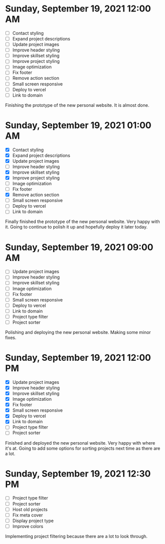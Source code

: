 # Sunday, September 19, 2021 12:00 AM
- [ ] Contact styling
- [ ] Expand project descriptions
- [ ] Update project images
- [ ] Improve header styling
- [ ] Improve skillset styling
- [ ] Improve project styling
- [ ] Image optimization
- [ ] Fix footer
- [ ] Remove action section
- [ ] Small screen responsive
- [ ] Deploy to vercel
- [ ] Link to domain

Finishing the prototype of the new personal website. It is almost done.

# Sunday, September 19, 2021 01:00 AM
- [X] Contact styling
- [X] Expand project descriptions
- [X] Update project images
- [ ] Improve header styling
- [X] Improve skillset styling
- [X] Improve project styling
- [ ] Image optimization
- [ ] Fix footer
- [X] Remove action section
- [ ] Small screen responsive
- [ ] Deploy to vercel
- [ ] Link to domain

Finally finished the prototype of the new personal website. Very happy with it.
Going to continue to polish it up and hopefully deploy it later today.

# Sunday, September 19, 2021 09:00 AM
- [ ] Update project images
- [ ] Improve header styling
- [ ] Improve skillset styling
- [ ] Image optimization
- [ ] Fix footer
- [ ] Small screen responsive
- [ ] Deploy to vercel
- [ ] Link to domain
- [ ] Project type filter
- [ ] Project sorter

Polishing and deploying the new personal website. Making some minor fixes.

# Sunday, September 19, 2021 12:00 PM

- [X] Update project images
- [X] Improve header styling
- [X] Improve skillset styling
- [X] Image optimization
- [X] Fix footer
- [X] Small screen responsive
- [X] Deploy to vercel
- [X] Link to domain
- [ ] Project type filter
- [ ] Project sorter

Finished and deployed the new personal website. Very happy with where it's at.
Going to add some options for sorting projects next time as there are a lot.

# Sunday, September 19, 2021 12:30 PM
- [ ] Project type filter
- [ ] Project sorter
- [ ] Host old projects
- [ ] Fix meta cover
- [ ] Display project type
- [ ] Improve colors

Implementing project filtering because there are a lot to look through.
